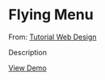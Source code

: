 <h1>Flying Menu</h1>
<p>From: <a href="http://www.tutorial-webdesign.com">Tutorial Web Design</a></p>
<p>Description</p>
<p><a href="http://www.tutorial-webdesign.com/membuat-menu-posisi-tetap-responsive/">View Demo</a></p>